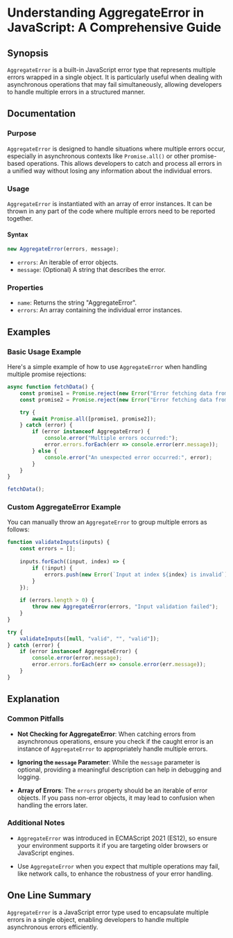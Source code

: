 <!--
Meta Description: # Understanding AggregateError in JavaScript: A Comprehensive Guide ## Synopsis `AggregateError` is a built-in JavaScript error type that represents m...
Meta Keywords: error, errors, aggregateerror, multiple, javascript
-->

# Understanding AggregateError in JavaScript: A Comprehensive Guide

## Synopsis
`AggregateError` is a built-in JavaScript error type that represents multiple errors wrapped in a single object. It is particularly useful when dealing with asynchronous operations that may fail simultaneously, allowing developers to handle multiple errors in a structured manner.

## Documentation
### Purpose
`AggregateError` is designed to handle situations where multiple errors occur, especially in asynchronous contexts like `Promise.all()` or other promise-based operations. This allows developers to catch and process all errors in a unified way without losing any information about the individual errors.

### Usage
`AggregateError` is instantiated with an array of error instances. It can be thrown in any part of the code where multiple errors need to be reported together.

#### Syntax
```javascript
new AggregateError(errors, message);
```
- `errors`: An iterable of error objects.
- `message`: (Optional) A string that describes the error.

### Properties
- `name`: Returns the string "AggregateError".
- `errors`: An array containing the individual error instances.

## Examples

### Basic Usage Example
Here's a simple example of how to use `AggregateError` when handling multiple promise rejections:

```javascript
async function fetchData() {
    const promise1 = Promise.reject(new Error("Error fetching data from API 1"));
    const promise2 = Promise.reject(new Error("Error fetching data from API 2"));

    try {
        await Promise.all([promise1, promise2]);
    } catch (error) {
        if (error instanceof AggregateError) {
            console.error("Multiple errors occurred:");
            error.errors.forEach(err => console.error(err.message));
        } else {
            console.error("An unexpected error occurred:", error);
        }
    }
}

fetchData();
```

### Custom AggregateError Example
You can manually throw an `AggregateError` to group multiple errors as follows:

```javascript
function validateInputs(inputs) {
    const errors = [];
    
    inputs.forEach((input, index) => {
        if (!input) {
            errors.push(new Error(`Input at index ${index} is invalid`));
        }
    });
    
    if (errors.length > 0) {
        throw new AggregateError(errors, "Input validation failed");
    }
}

try {
    validateInputs([null, "valid", "", "valid"]);
} catch (error) {
    if (error instanceof AggregateError) {
        console.error(error.message);
        error.errors.forEach(err => console.error(err.message));
    }
}
```

## Explanation
### Common Pitfalls
- **Not Checking for AggregateError**: When catching errors from asynchronous operations, ensure you check if the caught error is an instance of `AggregateError` to appropriately handle multiple errors.
  
- **Ignoring the `message` Parameter**: While the `message` parameter is optional, providing a meaningful description can help in debugging and logging.

- **Array of Errors**: The `errors` property should be an iterable of error objects. If you pass non-error objects, it may lead to confusion when handling the errors later.

### Additional Notes
- `AggregateError` was introduced in ECMAScript 2021 (ES12), so ensure your environment supports it if you are targeting older browsers or JavaScript engines.

- Use `AggregateError` when you expect that multiple operations may fail, like network calls, to enhance the robustness of your error handling.

## One Line Summary
`AggregateError` is a JavaScript error type used to encapsulate multiple errors in a single object, enabling developers to handle multiple asynchronous errors efficiently.